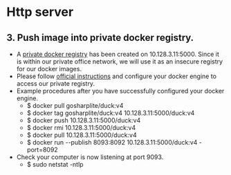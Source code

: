 # Http server
## 3. Push image into private docker registry.
- A [private docker registry](https://github.com/docker/distribution) has been created on 10.128.3.11:5000. Since it is within our private office network, we will use it as an insecure registry for our docker images.
- Please follow [official instructions](https://docs.docker.com/registry/insecure/) and configure your docker engine to access our private registry.
- Example procedures after you have successfully configured your docker engine.
  - $ docker pull gosharplite/duck:v4
  - $ docker tag gosharplite/duck:v4 10.128.3.11:5000/duck:v4
  - $ docker push 10.128.3.11:5000/duck:v4
  - $ docker rmi 10.128.3.11:5000/duck:v4
  - $ docker pull 10.128.3.11:5000/duck:v4
  - $ docker run --publish 8093:8092 10.128.3.11:5000/duck:v4 -port=8092
- Check your computer is now listening at port 9093.
  - $ sudo netstat -ntlp
